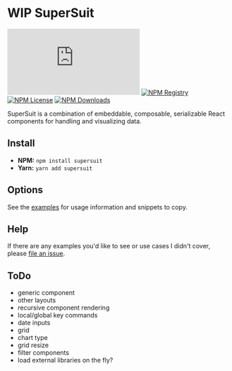 # WIP SuperSuit

[![GZIP Size](http://img.badgesize.io/https://unpkg.com/supersuit/dist/index.js?compression=gzip&style=for-the-badge)](https://unpkg.com/supersuit)
[![NPM Registry](https://img.shields.io/npm/v/supersuit.svg?style=for-the-badge)](https://www.npmjs.com/package/supersuit)
[![NPM License](https://img.shields.io/badge/license-mit-red.svg?style=for-the-badge)](LICENSE.md)
[![NPM Downloads](https://img.shields.io/npm/dm/supersuit.svg?style=for-the-badge)](https://www.npmjs.com/package/supersuit)

SuperSuit is a combination of embeddable, composable, serializable React components for handling and visualizing data.

## Install

- **NPM:** `npm install supersuit`
- **Yarn:** `yarn add supersuit`

## Options

See the [examples](https://benshope.github.io/supersuit) for usage information and snippets to copy.

## Help

If there are any examples you'd like to see or use cases I didn't cover, please [file an issue](https://github.com/benshope/supersuit/issues/new).

## ToDo

- generic component
- other layouts
- recursive component rendering
- local/global key commands
- date inputs
- grid
- chart type
- grid resize
- filter components
- load external libraries on the fly?
